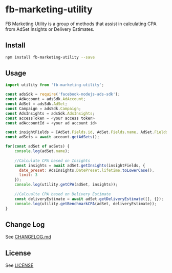 # fb-marketing-utility

FB Marketing Utility is a group of methods that assist in calculating CPA from AdSet Insights or Delivery Estimates. 

## Install

```bash
npm install fb-marketing-utility --save
```

## Usage

```javascript
import utility from 'fb-marketing-utility';

const adsSdk = require('facebook-nodejs-ads-sdk');
const AdAccount = adsSdk.AdAccount;
const AdSet = adsSdk.AdSet;
const Campaign = adsSdk.Campaign;
const AdsInsights = adsSdk.AdsInsights;
const accessToken = <your access token>
const adAccountId = <your ad account id>

const insightFields = [AdSet.Fields.id, AdSet.Fields.name, AdSet.Fields.campaign + '{' + Campaign.Fields.objective + '}', AdSet.Fields.promoted_object, AdSet.Fields.optimization_goal];
const adSets = await account.getAdSets();

for(const adSet of adSets) {
	console.log(adSet.name);
	
	//Calculate CPA based on Insights
	const insights = await adSet.getInsights(insightFields, {
	  date_preset: AdsInsights.DatePreset.lifetime.toLowerCase(),
	  limit: 3
	});
	console.log(utility.getCPA(adSet, insights));
	
	//Calcualte CPA based on Delivery Estimate
	const deliveryEstimate = await adSet.getDeliveryEstimate([], {});
	console.log(utility.getBenchmarkCPA(adSet, deliveryEstimate));
}
```

## Change Log

See [CHANGELOG.md](CHANGELOG.md)

## License

See [LICENSE](LICENSE)

